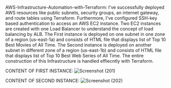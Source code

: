 AWS-Infrastructure-Automation-with-Terraform:
I've successfully deployed AWS resources like public subnets, security groups, an internet gateway, and route tables using Terraform.
Furthermore, I've configured SSH-key based authentication to access an AWS EC2 instance.
Two EC2 instances are created with one Load Balancer to understand the concept of load balancing by ALB.
The First instance is deployed on one subnet in one zone of a region (us-east-1a) and consists of HTML file that displays list of Top 10 Best Movies of All Time.
The Second instance is deployed on another subnet in different zone of a region (us-east-1b) and consists of HTML file that displays list of Top 10 Best Web Series of All Time.
The entire construction of this Infrastructure is handled effiecntly with Terraform.

CONTENT OF FIRST INSTANCE:
![Screenshot (201)](https://github.com/RehanKittur05/AWS-Infrastructure-Automation-with-Terraform/assets/83538164/feb5403c-437c-4ddf-8d5e-3d7a7869ef98)

CONTENT OF SECOND INSTANCE:
![Screenshot (202)](https://github.com/RehanKittur05/AWS-Infrastructure-Automation-with-Terraform/assets/83538164/575151f8-4235-4dc5-a7c5-4cd7b452ee27)


